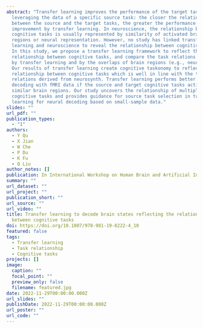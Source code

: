 ```yaml
---
abstract: "Transfer learning improves the performance of the target task by
  leveraging the data of a specific source task: the closer the relationship
  between the source and the target tasks, the greater the performance
  improvement by transfer learning. In neuroscience, the relationship between
  cognitive tasks is usually represented by similarity of activated brain
  regions or neural representation. However, no study has linked transfer
  learning and neuroscience to reveal the relationship between cognitive tasks.
  In this study, we propose a transfer learning framework to reflect the
  relationship between cognitive tasks, and compare the task relations reflected
  by transfer learning and by the overlaps of brain regions (e.g., neurosynth).
  Our results of transfer learning create cognitive taskonomy to reflect the
  relationship between cognitive tasks which is well in line with the task
  relations derived from neurosynth. Transfer learning performs better in task
  decoding with fMRI data if the source and target cognitive tasks activate
  similar brain regions. Our study uncovers the relationship of multiple
  cognitive tasks and provides guidance for source task selection in transfer
  learning for neural decoding based on small-sample data."
slides: ""
url_pdf: ""
publication_types:
  - "1"
authors:
  - Y Qu
  - X Jian
  - W Che
  - P Du
  - K Fu
  - Q Liu
author_notes: []
publication: In International Workshop on Human Brain and Artificial Intelligence
summary: ""
url_dataset: ""
url_project: ""
publication_short: ""
url_source: ""
url_video: ""
title: Transfer learning to decode brain states reflecting the relationship
  between cognitive tasks
doi: https://doi.org/10.1007/978-981-19-8222-4_10
featured: false
tags:
  - Transfer learning
  - Task relationship
  - Cognitive tasks
projects: []
image:
  caption: ""
  focal_point: ""
  preview_only: false
  filename: featured.jpg
date: 2022-11-29T00:00:00.000Z
url_slides: ""
publishDate: 2022-11-29T00:00:00.000Z
url_poster: ""
url_code: ""
---
```


